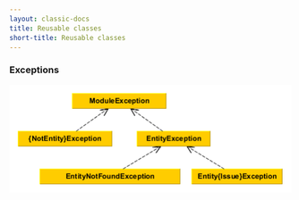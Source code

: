```yaml
---
layout: classic-docs
title: Reusable classes
short-title: Reusable classes
---
```



### Exceptions

![](/assets/images/core/ExceptionHierarchie.png)

